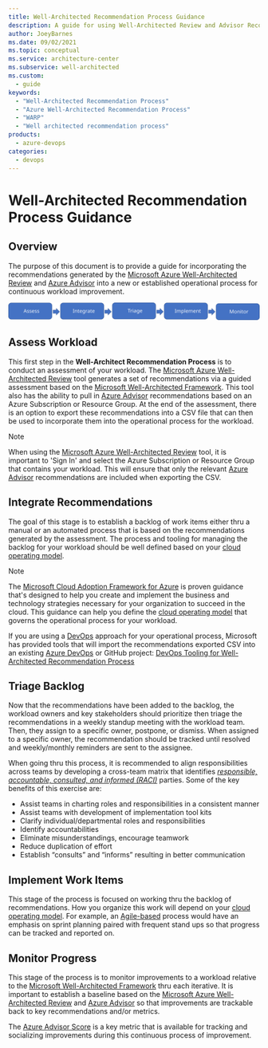 ```yaml
---
title: Well-Architected Recommendation Process Guidance
description: A guide for using Well-Architected Review and Advisor Recommendations for continuous workload improvement.
author: JoeyBarnes
ms.date: 09/02/2021
ms.topic: conceptual
ms.service: architecture-center
ms.subservice: well-architected
ms.custom:
  - guide
keywords:
  - "Well-Architected Recommendation Process"
  - "Azure Well-Architected Recommendation Process"
  - "WARP"
  - "Well architected recommendation process"
products:
  - azure-devops
categories:
  - devops
---
```


# Well-Architected Recommendation Process Guidance

## Overview

The purpose of this document is to provide a guide for incorporating the recommendations generated by the [Microsoft Azure Well-Architected Review](/assessments/?mode=pre-assessment) and [Azure Advisor](/azure/advisor) into a new or established operational process for continuous workload improvement.

![WARP Guidance Overview](_images/warp-guidance-overview.svg)

## Assess Workload

This first step in the **Well-Architect Recommendation Process** is to conduct an assessment of your workload.  The [Microsoft Azure Well-Architected Review](/assessments/?mode=pre-assessment) tool generates a set of recommendations via a guided assessment based on the [Microsoft Well-Architected Framework](/azure/architecture/framework/). This tool also has the ability to pull in [Azure Advisor](/azure/advisor) recommendations based on an Azure Subscription or Resource Group. At the end of the assessment, there is an option to export these recommendations into a CSV file that can then be used to incorporate them into the operational process for the workload.

> [!NOTE]
> When using the [Microsoft Azure Well-Architected Review](/assessments/?mode=pre-assessment) tool, it is important to 'Sign In' and select the Azure Subscription or Resource Group that contains your workload.  This will ensure that only the relevant [Azure Advisor](/azure/advisor) recommendations are included when exporting the CSV.

## Integrate Recommendations

The goal of this stage is to establish a backlog of work items either thru a manual or an automated process that is based on the recommendations generated by the assessment.  The process and tooling for managing the backlog for your workload should be well defined based on your [cloud operating model](/azure/cloud-adoption-framework/operating-model/).

> [!NOTE]
>The [Microsoft Cloud Adoption Framework for Azure](/azure/cloud-adoption-framework/overview) is proven guidance that's designed to help you create and implement the business and technology strategies necessary for your organization to succeed in the cloud.  This guidance can help you define the [cloud operating model](/azure/cloud-adoption-framework/operating-model/) that governs the operational process for your workload.

If you are using a [DevOps](/azure/cloud-adoption-framework/ready/enterprise-scale/platform-automation-and-devops#planning-for-a-devops-approach) approach for your operational process, Microsoft has provided tools that will import the recommendations exported CSV into an existing [Azure DevOps](/azure/devops) or GitHub project: [DevOps Tooling for Well-Architected Recommendation Process](/azure/architecture/framework/warp/tools/devops)

## Triage Backlog

Now that the recommendations have been added to the backlog, the workload owners and key stakeholders should prioritize then triage the recommendations in a weekly standup meeting with the workload team. Then, they assign to a specific owner, postpone, or dismiss.  When assigned to a specific owner, the recommendation should be tracked until resolved and weekly/monthly reminders are sent to the assignee.

When going thru this process, it is recommended to align responsibilities across teams by developing a cross-team matrix that identifies [_responsible, accountable, consulted, and informed (RACI)_](/azure/cloud-adoption-framework/organize/raci-alignment) parties.  Some of the key benefits of this exercise are:

- Assist teams in charting roles and responsibilities in a consistent manner
- Assist teams with development of implementation tool kits
- Clarify individual/departmental roles and responsibilities
- Identify accountabilities
- Eliminate misunderstandings, encourage teamwork
- Reduce duplication of effort
- Establish “consults” and “informs” resulting in better communication

## Implement Work Items

This stage of the process is focused on working thru the backlog of recommendations.  How you organize this work will depend on your [cloud operating model](/azure/cloud-adoption-framework/operating-model).  For example, an [Agile-based](/azure/devops/boards/get-started/plan-track-work?view=azure-devops&tabs=agile-process) process would have an emphasis on sprint planning paired with frequent stand ups so that progress can be tracked and reported on.

## Monitor Progress

This stage of the process is to monitor improvements to a workload relative to the [Microsoft Well-Architected Framework](/azure/architecture/framework) thru each iterative.  It is important to establish a baseline based on the [Microsoft Azure Well-Architected Review](/assessments/?mode=pre-assessment) and [Azure Advisor](/azure/advisor) so that improvements are trackable back to key recommendations and/or metrics.

The [Azure Advisor Score](/azure/advisor/azure-advisor-score) is a key metric that is available for tracking and socializing improvements during this continuous process of improvement.
